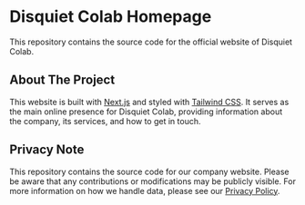 # Disquiet Colab Homepage

This repository contains the source code for the official website of Disquiet Colab.

## About The Project

This website is built with [Next.js](https://nextjs.org/) and styled with [Tailwind CSS](https://tailwindcss.com/). It serves as the main online presence for Disquiet Colab, providing information about the company, its services, and how to get in touch.

## Privacy Note

This repository contains the source code for our company website. Please be aware that any contributions or modifications may be publicly visible. For more information on how we handle data, please see our [Privacy Policy](/privacy-policy).

